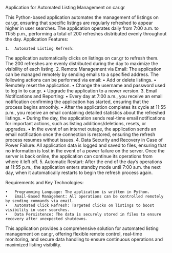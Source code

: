 Application for Automated Listing Management on car.gr

This Python-based application automates the management of listings on car.gr, ensuring that specific listings are regularly refreshed to appear higher in user searches. The application operates daily from 7:00 a.m. to 11:55 p.m., performing a total of 200 refreshes distributed evenly throughout the day.
Application Features:

	1.	Automated Listing Refresh:
The application automatically clicks on listings on car.gr to refresh them. The 200 refreshes are evenly distributed during the day to maximize the visibility of each listing.
	2.	Remote Management via Email:
The application can be managed remotely by sending emails to a specified address. The following actions can be performed via email:
	•	Add or delete listings.
	•	Remotely reset the application.
	•	Change the username and password used to log in to car.gr.
	•	Upgrade the application to a newer version.
	3.	Email Notifications and Reporting:
	•	Every day at 7:00 a.m., you receive an email notification confirming the application has started, ensuring that the process begins smoothly.
	•	After the application completes its cycle at 11:55 p.m., you receive an email containing detailed statistics about the refreshed listings.
	•	During the day, the application sends real-time email notifications for important actions, such as listing additions/deletions, resets, or upgrades.
	•	In the event of an internet outage, the application sends an email notification once the connection is restored, ensuring the refresh process resumes without issues.
	4.	Data Security and Recovery in Case of Power Failure:
All application data is logged and saved to files, ensuring that no information is lost in the event of a power failure on the server. Once the server is back online, the application can continue its operations from where it left off.
	5.	Automatic Restart:
After the end of the day’s operations at 11:55 p.m., the application enters standby mode until 7:00 a.m. the next day, when it automatically restarts to begin the refresh process again.

Requirements and Key Technologies:

	•	Programming Language: The application is written in Python.
	•	Email-Based Management: All operations can be controlled remotely by sending commands via email.
	•	Automated Click Refresh: Targeted clicks on listings to boost visibility in user searches.
	•	Data Persistence: The data is securely stored in files to ensure recovery after unexpected shutdowns.

This application provides a comprehensive solution for automated listing management on car.gr, offering flexible remote control, real-time monitoring, and secure data handling to ensure continuous operations and maximized listing visibility.